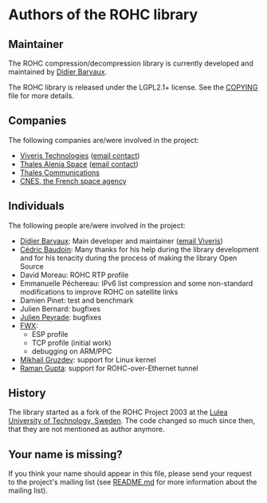 # Authors of the ROHC library


## Maintainer

The ROHC compression/decompression library is currently developed and
maintained by [Didier Barvaux](didier@barvaux.org).

The ROHC library is released under the LGPL2.1+ license. See the
[COPYING](COPYING) file for more details.


## Companies

The following companies are/were involved in the project:
 * [Viveris Technologies](http://www.viveris.com/)
   ([email contact](opensource@toulouse.viveris.com))
 * [Thales Alenia Space](http://www.thalesaleniaspace.com/)
   ([email contact](cedric.baudoin@thalesaleniaspace.com))
 * [Thales Communications](http://www.thalescomminc.com/)
 * [CNES, the French space agency](http://www.cnes.fr/)


## Individuals

The following people are/were involved in the project:
* [Didier Barvaux](didier@barvaux.org): Main developer and maintainer
  ([email Viveris](didier.barvaux@toulouse.viveris.com))
* [Cédric Baudoin](cedric.baudoin@thalesaleniaspace.com): Many thanks for his
  help during the library development and for his tenacity during the process
  of making the library Open Source
* David Moreau: ROHC RTP profile
* Emmanuelle Péchereau: IPv6 list compression and some non-standard modifications
  to improve ROHC on satellite links
* Damien Pinet: test and benchmark
* Julien Bernard: bugfixes
* [Julien Peyrade](julien.peyrade@toulouse.viveris.com): bugfixes
* [FWX](rohc_team@dialine.fr):
  * ESP profile
  * TCP profile (initial work)
  * debugging on ARM/PPC
* [Mikhail Gruzdev](michail.gruzdev@gmail.com): support for Linux kernel
* [Raman Gupta](ramangupta16@gmail.com): support for ROHC-over-Ethernet tunnel


## History

The library started as a fork of the ROHC Project 2003 at the [Lulea University
of Technology, Sweden](http://rohc.sourceforge.net/). The code changed so much
since then, that they are not mentioned as author anymore.


## Your name is missing?

If you think your name should appear in this file, please send your request to
the project's mailing list (see [README.md](README.md) for more information about
the mailing list).

